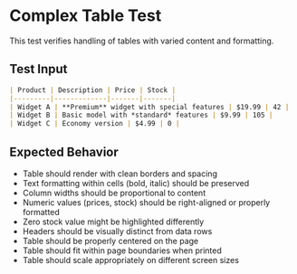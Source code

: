 # Complex Table Test

This test verifies handling of tables with varied content and formatting.

## Test Input

```markdown
| Product | Description | Price | Stock |
|---------|-------------|-------|-------|
| Widget A | **Premium** widget with special features | $19.99 | 42 |
| Widget B | Basic model with *standard* features | $9.99 | 105 |
| Widget C | Economy version | $4.99 | 0 |
```

## Expected Behavior

- Table should render with clean borders and spacing
- Text formatting within cells (bold, italic) should be preserved
- Column widths should be proportional to content
- Numeric values (prices, stock) should be right-aligned or properly formatted
- Zero stock value might be highlighted differently
- Headers should be visually distinct from data rows
- Table should be properly centered on the page
- Table should fit within page boundaries when printed
- Table should scale appropriately on different screen sizes